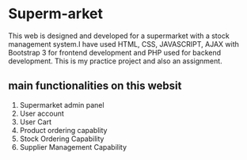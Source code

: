 # Superm-arket

This web is designed and developed for a supermarket with a stock management system.I have used HTML, CSS, JAVASCRIPT, AJAX with Bootstrap 3 for frontend development and PHP used for backend development. This is my practice project and also an assignment.

## main functionalities on this websit
1. Supermarket admin panel
2. User account
3. User Cart
4. Product ordering capablity
5. Stock Ordering Capability
6. Supplier Management Capability
